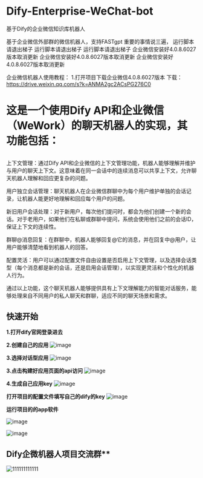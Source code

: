 # Dify-Enterprise-WeChat-bot
基于Dify的企业微信知识库机器人

基于企业微信外部群的微信机器人，支持FASTgpt 重要的事情说三遍， 运行脚本请退出梯子 运行脚本请退出梯子 运行脚本请退出梯子 企业微信安装好4.0.8.6027版本取消更新 企业微信安装好4.0.8.6027版本取消更新 企业微信安装好4.0.8.6027版本取消更新

企业微信机器人使用教程：
1.打开项目下载企业微信4.0.8.6027版本 下载：https://drive.weixin.qq.com/s?k=ANMA2gc2ACsPG276C0
#  这是一个使用Dify API和企业微信（WeWork）的聊天机器人的实现，其功能包括：
##
上下文管理：通过Dify API和企业微信的上下文管理功能，机器人能够理解并维护与用户的聊天上下文。这意味着在同一会话中的连续消息可以共享上下文，允许聊天机器人理解和回应更复杂的问题。

用户独立会话管理：聊天机器人在企业微信群聊中为每个用户维护单独的会话记录，让机器人能更好地理解和回应每个用户的问题。

新旧用户会话处理：对于新用户，每次他们提问时，都会为他们创建一个新的会话。对于老用户，如果他们在私聊或群聊中提问，系统会使用他们之前的会话ID，保证上下文的连续性。

群聊@消息回复：在群聊中，机器人能够回复@它的消息，并在回复中@用户，让用户能够清楚地看到机器人的回答。

配置灵活：用户可以通过配置文件自由设置是否启用上下文管理，以及选择会话类型（每个消息都是新的会话，还是启用会话管理），以实现更灵活和个性化的机器人行为。

通过以上功能，这个聊天机器人能够提供具有上下文理解能力的智能对话服务，能够处理来自不同用户的私人聊天和群聊，适应不同的聊天场景和需求。

## 快速开始

**1.打开dify官网登录进去**

**2.创建自己的应用**
![image](https://github.com/luolin-ai/Dify-Enterprise-WeChat-bot/assets/135555634/79509f35-2c98-4742-8860-006d286cb694)

**3.选择对话型应用**
![image](https://github.com/luolin-ai/Dify-Enterprise-WeChat-bot/assets/135555634/f871a335-012b-4d43-af4f-1851c3ad2534)

**3.点击构建好应用页面的api访问**
![image](https://github.com/luolin-ai/Dify-Enterprise-WeChat-bot/assets/135555634/58b5010d-996d-430a-abe8-41066814c7b4)

**4.生成自己应用key**
![image](https://github.com/luolin-ai/Dify-Enterprise-WeChat-bot/assets/135555634/2961ed63-bc6c-4a71-ab8e-88be9d424c27)

**打开项目的配置文件填写自己的dify的key**
![image](https://github.com/luolin-ai/Dify-Enterprise-WeChat-bot/assets/135555634/605b48d1-4c0b-4e52-a203-99127c33f627)

**运行项目的的app软件**

![image](https://github.com/luolin-ai/Dify-Enterprise-WeChat-bot/assets/135555634/3c511fa1-79c3-4ad8-b297-f7ed35a05d6d)


![image](https://github.com/luolin-ai/Dify-Enterprise-WeChat-bot/assets/135555634/fecd6610-3462-4137-b420-ba98cbb9058f)

## Dify企微机器人项目交流群**
![111111111111](https://github.com/luolin-ai/Dify-Enterprise-WeChat-bot/assets/135555634/e5089c44-3b3e-4aea-a078-650e3ae1146c)



